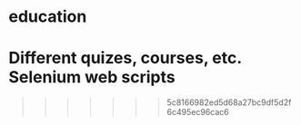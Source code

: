 # education

Different quizes, courses, etc.  
Selenium web scripts
=======


>>>>>>> 5c8166982ed5d68a27bc9df5d2f6c495ec96cac6

